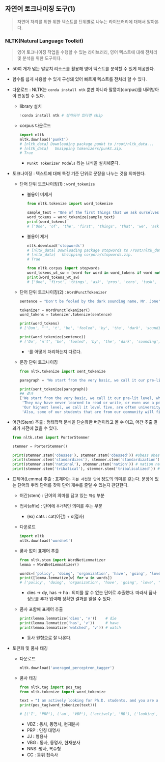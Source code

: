 ## 자연어 토크나이징 도구(1)

> 자연어 처리를 위한 위한 텍스트를 단위별로 나누는 라이브러리에 대해서 알아본다.



### NLTK(Natural Language Toolkit)

> 영어 토크나이징 작업을 수행할 수 있는 라이브러리, 영어 텍스트에 대해 전처리 및 분석을 위한 도구이다.



* 50여 개가 넘는 말뭉치 리소스를 활용해 영어 텍스트를 분석할 수 있게 제공한다.

  

* 함수를 쉽게 사용할 수 있게 구성돼 있어 빠르게 텍스트를 전처리 할 수 있다.



* 다운로드 : NLTK는 `conda install ntk` 뿐만 아니라 말뭉치(corpus)를 내려받아야 연동할 수 있다.

  * library 설치

    ```python
    !conda install ntk # 설치되어 있다면 skip
    ```

  * corpus 다운로드

    ```python
    import nltk
    nltk.download('punkt')
    # [nltk_data] Downloading package punkt to /root/nltk_data...
    # [nltk_data]   Unzipping tokenizers/punkt.zip.
    # True
    ```

    *  `Punkt Tokenizer Models` 라는 녀석을 설치해준다.

  

* 토크나이징 : 텍스트에 대해 특정 기준 단위로 문장을 나누는 것을 의마한다.

  * 단어 단위 토크나이징(1) : `word_tokenize`

    * 불용어 미제거

      ```python
      from nltk.tokenize import word_tokenize
      
      sample_text = "One of the first things that we ask ourselves is what are the pros and cons of any task we perform."
      word_tokens = word_tokenize(sample_text)
      print(word_tokens)
      # ['One', 'of', 'the', 'first', 'things', 'that', 'we', 'ask', 'ourselves', 'is', 'what', 'are', 'the', 'pros', 'and', 'cons', 'of', 'any', 'task', 'we', 'perform', '.']
      ```

    * 불용어 제거

      ```python
      nltk.download('stopwords')
      # [nltk_data] Downloading package stopwords to /root/nltk_data...
      # [nltk_data]   Unzipping corpora/stopwords.zip.
      # True
      ```

      ```python
      from nltk.corpus import stopwords
      word_tokens_wt_sw = [word for word in word_tokens if word not in stopwords.words('english')]
      print(word_tokens_wt_sw)
      # ['One', 'first', 'things', 'ask', 'pros', 'cons', 'task', 'perform', '.']
      ```

  * 단어 단위 토크나이징(2) : `WordPunctTokenizer`

    ```python
    sentence = "Don't be fooled by the dark sounding name, Mr. Jone's Orphanage is as cheery as cheery goes for a pastry shop."
    
    tokenizer = WordPunctTokenizer()
    word_tokens = tokenizer.tokenize(sentence)
    
    print(word_tokens)
    # ['Don', "'", 't', 'be', 'fooled', 'by', 'the', 'dark', 'sounding', 'name', ',', 'Mr', '.', 'Jone', "'", 's', 'Orphanage', 'is', 'as', 'cheery', 'as', 'cheery', 'goes', 'for', 'a', 'pastry', 'shop', '.']
    
    print(word_tokenize(sentence))
    # ['Do', "n't", 'be', 'fooled', 'by', 'the', 'dark', 'sounding', 'name', ',', 'Mr.', 'Jone', "'s", 'Orphanage', 'is', 'as', 'cheery', 'as', 'cheery', 'goes', 'for', 'a', 'pastry', 'shop', '.']
    
    ```

    * `'`를 어떻게 처리하는지 다르다.

  * 문장 단위 토크나이징

     ```python
     from nltk.tokenize import sent_tokenize
     
     paragraph = 'We start from the very basic, we call it our pre-lit level, where students have not had experience with education in their own countries. They may have never learned to read or write, or even use a pencil sometimes. Our highest level, we call it level five, are often university students, they go to Utah State University, they might be graduate instructors or the spouses of professors, and they will be here to practice more English during the evening while they are at the university during the day. Also, some of our students that are from our community will finish level five and then move on to Bridgerline classes,'
     
     print(sent_tokenize(paragraph))
     ## 결과
     ['We start from the very basic, we call it our pre-lit level, where students have not had experience with education in their own countries.',
      'They may have never learned to read or write, or even use a pencil sometimes.',
      'Our highest level, we call it level five, are often university students, they go to Utah State University, they might be graduate instructors or the spouses of professors, and they will be here to practice more English during the evening while they are at the university during the day.',
      'Also, some of our students that are from our community will finish level five and then move on to Bridgerline classes,']
     ```

  

* 어간(Stem) 추출 : 형태학적 분석을 단순화한 버전이라고 볼 수 이고, 어간 추출 결과가 사전에 없을 수 있다.

  ```python
  from nltk.stem import PorterStemmer
  
  stemmer = PorterStemmer()
  
  print(stemmer.stem('obesses'), stemmer.stem('obessed')) #obess obess
  print(stemmer.stem('standardizes'), stemmer.stem('standardization')) # standard standard
  print(stemmer.stem('national'), stemmer.stem('nation')) # nation nation
  print(stemmer.stem('tribalical'), stemmer.stem('tribalicalized')) # tribal tribalic
  ```

* 표제어(Lemma) 추출 : 표제어는 `기본 사전형 단어` 정도의 의미를 갖는다. 문장에 있는 단어의 뿌리 단어를 찾아 단어 개수를 줄일 수 있는지 판단한다.

  * 어간(stem) : 단어의 의미를 담고 있는 `핵심` 부분
  * 접사(affix) : 단어에 `추가`적인 의미를 주는 부분
    * (ex) cats : cat(어간) + s(접사)

  * 다운로드

    ```python
    import nltk
    nltk.download('wordnet')
    ```

  * 품사 없이 표제어 추출

    ```python
    from nltk.stem import WordNetLemmatizer
    lemma = WordNetLemmatizer()
    
    words=['policy', 'doing', 'organization', 'have', 'going', 'love', 'lives', 'fly', 'dies', 'watched', 'has', 'starting']
    print([lemma.lemmatize(w) for w in words])
    # ['policy', 'doing', 'organization', 'have', 'going', 'love', 'life', 'fly', 'dy', 'watched', 'ha', 'starting']
    ```

    * dies → dy, has → ha : 의미를 알 수 없는 단어로 추출했다. 따라서 품사 정보를 추가 입력해 정확한 결과를 얻을 수 있다.

  * 품사 포함해 표제어 추출

    ```python
    print(lemma.lemmatize('dies', 'v'))    # die
    print(lemma.lemmatize('has', 'v'))     # have
    print(lemma.lemmatize('watched', 'v')) # watch
    ```

    * 동사 원형으로 잘 나온다.

* 토큰화 및 품사 태깅

  * 다운로드

    ```python
    nltk.download('averaged_perceptron_tagger')
    ```

  * 품사 태깅

    ```python
    from nltk.tag import pos_tag
    from nltk.tokenize import word_tokenize
    
    text = "I am actively looking for Ph.D. students. and you are a Ph.D. student."
    print(pos_tag(word_tokenize(text)))
    
    # [('I', 'PRP'), ('am', 'VBP'), ('actively', 'RB'), ('looking', 'VBG'), ('for', 'IN'), ('Ph.D.', 'NNP'), ('students', 'NNS'), ('.', '.'), ('and', 'CC'), ('you', 'PRP'), ('are', 'VBP'), ('a', 'DT'), ('Ph.D.', 'NNP'), ('student', 'NN'), ('.', '.')]
    
    ```

    * VBZ : 동사, 동명사, 현재분사
    * PRP : 인칭 대명사
    * JJ : 형용사
    * VBG : 동사, 동명사, 현재분사
    * NNS :명사, 복수형
    * CC : 등위 접속사
  
  
  
  